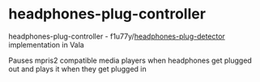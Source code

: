 # headphones-plug-controller

headphones-plug-controller - f1u77y/<a href="https://github.com/f1u77y/headphones-plug-detector">headphones-plug-detector</a> implementation in Vala

Pauses mpris2 compatible media players when headphones get plugged out and plays it when they get plugged in 
